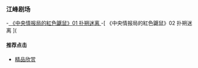 

### 江峰剧场

-[  《中央情报局的紅色鼴鼠》01 扑朔迷离  ](https://youtu.be/WGYvPtTj9-Q)
-[  《中央情报局的紅色鼴鼠》02 扑朔迷离  ](


#### 推荐点击
- [精品欣赏](https://summer200.github.io/content/main)
